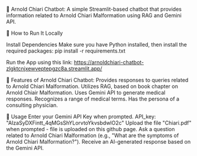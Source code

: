 🧠 Arnold Chiari Chatbot: A simple Streamlit-based chatbot that provides information related to Arnold Chiari Malformation using RAG and Gemini API.

🚀 How to Run It Locally

Install Dependencies Make sure you have Python installed, then install the required packages:
pip install -r requirements.txt

Run the App using this link: https://arnoldchiari-chatbot-zlgktcnjxewveptepgzc8a.streamlit.app/

🏥 Features of Arnold Chiari Chatbot: 
Provides responses to queries related to Arnold Chiari Malformation. 
Utilizes RAG, based on book chapter on Arnold Chiair Malformation. 
Uses Gemini API to generate medical responses. 
Recognizes a range of medical terms. 
Has the persona of a consulting physician. 

🔑 Usage Enter your Gemini API Key when prompted. API_key: "AIzaSyDXFintt_4qMGsShYLorvtoYkvsbdwlO2c" 
Upload the file "Chiari.pdf" when prompted - file is uploaded on this github page. 
Ask a question related to Arnold Chiari Malformation (e.g., "What are the symptoms of Arnold Chiari Malformation?"). 
Receive an AI-generated response based on the Gemini API.
